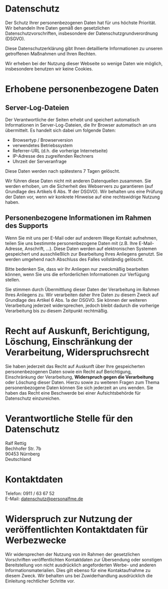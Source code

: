 # Datenschutz

Der Schutz Ihrer personenbezogenen Daten hat für uns höchste Priorität. Wir behandeln Ihre Daten gemäß den gesetzlichen 
Datenschutzvorschriften, insbesondere der Datenschutzgrundverordnung (DSGVO).

Diese Datenschutzerklärung gibt Ihnen detaillierte Informationen zu unseren getroffenen Maßnahmen und Ihren Rechten.

Wir erheben bei der Nutzung dieser Webseite so wenige Daten wie möglich, insbesondere benutzen wir keine Cookies.

# Erhobene personenbezogene Daten
## Server-Log-Dateien

Der Verantwortliche der Seiten erhebt und speichert automatisch Informationen in Server-Log-Dateien, die Ihr Browser 
automatisch an uns übermittelt. Es handelt sich dabei um folgende Daten:

  * Browsertyp / Browserversion
  * verwendetes Betriebssystem
  * Referrer-URL (d.h. die vorherige Internetseite)
  * IP-Adresse des zugreifenden Rechners
  * Uhrzeit der Serveranfrage

Diese Daten werden nach spätestens 7 Tagen gelöscht.

Wir führen diese Daten nicht mit anderen Datenquellen zusammen. Sie werden erhoben, um die Sicherheit des Webservers 
zu garantieren (auf Grundlage des Artikels 6 Abs. 1f der DSGVO). Wir behalten uns eine Prüfung der Daten vor, wenn wir 
konkrete Hinweise auf eine rechtswidrige Nutzung haben.

## Personenbezogene Informationen im Rahmen des Supports

Wenn Sie mit uns per E-Mail oder auf anderem Wege Kontakt aufnehmen, teilen Sie uns bestimmte personenbezogene Daten 
mit (z.B. Ihre E-Mail-Adresse, Anschrift, ...). Diese Daten werden auf elektronischen Systemen gespeichert und 
ausschließlich zur Bearbeitung Ihres Anliegens genutzt. Sie werden umgehend nach Abschluss des Falles vollständig 
gelöscht.

Bitte bedenken Sie, dass wir Ihr Anliegen nur zweckmäßig bearbeiten können, wenn Sie uns die erforderlichen 
Informationen zur Verfügung stellen.

Sie stimmen durch Übermittlung dieser Daten der Verarbeitung im Rahmen Ihres Anliegens zu. Wir verarbeiten daher Ihre 
Daten zu diesem Zweck auf Grundlage des Artikel 6 Abs. 1a der DSGVO. Sie können der weiteren Verarbeitung jederzeit 
widersprechen, jedoch bleibt dadurch die vorherige Verarbeitung bis zu diesem Zeitpunkt rechtmäßig.

# Recht auf Auskunft, Berichtigung, Löschung, Einschränkung der Verarbeitung, Widerspruchsrecht

Sie haben jederzeit das Recht auf Auskunft über Ihre gespeicherten personenbezogenen Daten sowie ein Recht auf 
Berichtigung, Einschränkung der Verarbeitung, **Widerspruch gegen die Verarbeitung** oder Löschung dieser Daten. 
Hierzu sowie zu weiteren Fragen zum Thema personenbezogene Daten können Sie sich jederzeit an uns wenden. Sie haben 
das Recht eine Beschwerde bei einer Aufsichtsbehörde für Datenschutz einzureichen.

# Verantwortliche Stelle für den Datenschutz

Ralf Rettig  
Bechhofer Str. 7b  
90453 Nürnberg  
Deutschland

# Kontaktdaten

Telefon: 0911 / 63 67 52  
E-Mail: datenschutz@personalfme.de

# Widerspruch zur Nutzung der veröffentlichten Kontaktdaten für Werbezwecke

Wir widersprechen der Nutzung von im Rahmen der gesetzlichen Vorschriften veröffentlichten Kontaktdaten zur 
Übersendung oder sonstigen Bereitstellung von nicht ausdrücklich angeforderten Werbe- und anderen 
Informationsmaterialien. Dies gilt ebenso für eine Kontaktaufnahme zu diesem Zweck. Wir behalten uns bei 
Zuwiderhandlung ausdrücklich die Einleitung rechtlicher Schritte vor.